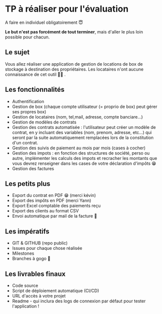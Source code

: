 # TP à réaliser pour l'évaluation

A faire en individuel obligatoirement 😇

**Le but n'est pas forcément de tout terminer**, mais d'aller le plus loin possible pour chacun.

## Le sujet

Vous allez réaliser une application de gestion de locations de box de stockage à destination des propriétaires. Les locataires n'ont aucune connaissance de cet outil 😶‍🌫️ .

## Les fonctionnalités

- Authentification
- Gestion de box (chaque compte utilisateur (= proprio de box) peut gérer ses propres box)
- Gestion de locataires (nom, tel,mail, adresse, compte banciare...)
- Gestion de modèles de contrats
- Gestion des contrats automatisée : l'utilisateur peut créer un modèle de contrat, en y incluant des variables (nom, prenom, adresse, etc...) qui seront par la suite automatiquement remplacées lors de la constitution d'un contrat.
- Gestion des suivis de paiement au mois par mois (cases à cocher)
- Gestion des impots : en fonction des structures de société, perso ou autre, implémenter les calculs des impots et recracher les montants que vous devrez renseigner dans les cases de votre déclaration d'impôts 😁
- Gestion des factures

## Les petits plus

- Export du contrat en PDF 😁 (merci kévin)
- Export des impôts en PDF (merci Yann)
- Export Excel comptable des paiements reçu
- Export des clients au format CSV
- Envoi automatique par mail de la facture 🐥

## Les impératifs

- GIT & GITHUB (repo public)
- Issues pour chaque chose réalisée
- Milestones
- Branches à gogo 🌴

## Les livrables finaux

- Code source
- Script de déploiement automatique (CI/CD)
- URL d'accès à votre projet
- Readme - qui inclura des logs de connexion par défaut pour tester l'application !